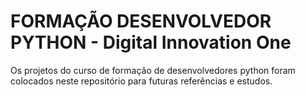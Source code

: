# FORMAÇÃO DESENVOLVEDOR PYTHON - Digital Innovation One
Os projetos do curso de formação de desenvolvedores python foram colocados neste repositório para futuras referências e estudos.